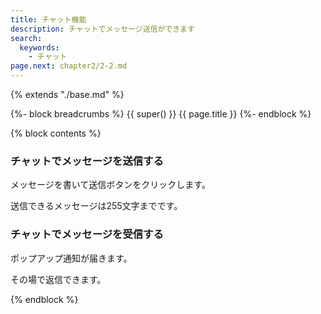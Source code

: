 ```yaml
---
title: チャット機能
description: チャットでメッセージ送信ができます
search: 
  keywords: 
    - チャット
page.next: chapter2/2-2.md
---
```


{% extends "./base.md" %}

{%- block breadcrumbs %}
  {{ super() }}
  <span>{{ page.title }}</span>
{%- endblock %}

{% block contents %}
### チャットでメッセージを送信する

メッセージを書いて送信ボタンをクリックします。

送信できるメッセージは255文字までです。

### チャットでメッセージを受信する

ポップアップ通知が届きます。

その場で返信できます。

{% endblock %}



